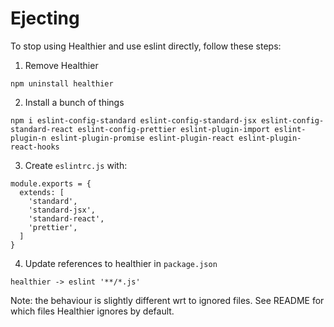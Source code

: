 # Ejecting

To stop using Healthier and use eslint directly, follow these steps:

1. Remove Healthier

```
npm uninstall healthier
```

2. Install a bunch of things

```
npm i eslint-config-standard eslint-config-standard-jsx eslint-config-standard-react eslint-config-prettier eslint-plugin-import eslint-plugin-n eslint-plugin-promise eslint-plugin-react eslint-plugin-react-hooks
```

3. Create `eslintrc.js` with:

```
module.exports = {
  extends: [
    'standard',
    'standard-jsx',
    'standard-react',
    'prettier',
  ]
}
```

4. Update references to healthier in `package.json`

```
healthier -> eslint '**/*.js'
```

Note: the behaviour is slightly different wrt to ignored files. See README for which files Healthier ignores by default.
